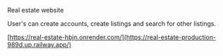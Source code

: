 Real estate website

User's can create accounts, create listings and search for other listings.

[https://real-estate-hbjn.onrender.com/](https://real-estate-production-989d.up.railway.app/)
